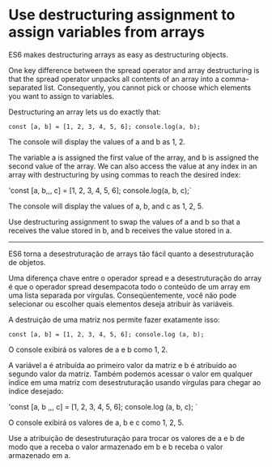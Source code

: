 # Use destructuring assignment to assign variables from arrays

ES6 makes destructuring arrays as easy as destructuring objects.

One key difference between the spread operator and array destructuring is that the spread operator unpacks all contents of an array into a comma-separated list. Consequently, you cannot pick or choose which elements you want to assign to variables.

Destructuring an array lets us do exactly that:

`const [a, b] = [1, 2, 3, 4, 5, 6];
console.log(a, b);`

The console will display the values of a and b as 1, 2.

The variable a is assigned the first value of the array, and b is assigned the second value of the array. We can also access the value at any index in an array with destructuring by using commas to reach the desired index:

'const [a, b,,, c] = [1, 2, 3, 4, 5, 6];
console.log(a, b, c);`

The console will display the values of a, b, and c as 1, 2, 5.

Use destructuring assignment to swap the values of a and b so that a receives the value stored in b, and b receives the value stored in a.

---

ES6 torna a desestruturação de arrays tão fácil quanto a desestruturação de objetos.

Uma diferença chave entre o operador spread e a desestruturação do array é que o operador spread desempacota todo o conteúdo de um array em uma lista separada por vírgulas. Conseqüentemente, você não pode selecionar ou escolher quais elementos deseja atribuir às variáveis.

A destruição de uma matriz nos permite fazer exatamente isso:

`const [a, b] = [1, 2, 3, 4, 5, 6];
console.log (a, b); `

O console exibirá os valores de a e b como 1, 2.

A variável a é atribuída ao primeiro valor da matriz e b é atribuído ao segundo valor da matriz. Também podemos acessar o valor em qualquer índice em uma matriz com desestruturação usando vírgulas para chegar ao índice desejado:

'const [a, b ,,, c] = [1, 2, 3, 4, 5, 6];
console.log (a, b, c); `

O console exibirá os valores de a, b e c como 1, 2, 5.

Use a atribuição de desestruturação para trocar os valores de a e b de modo que a receba o valor armazenado em b e b receba o valor armazenado em a.